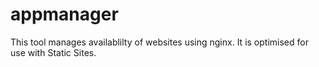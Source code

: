 # appmanager
This tool manages availablilty of websites using nginx. It is optimised for use with Static Sites.
